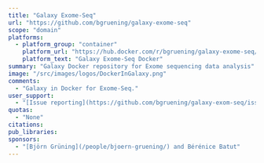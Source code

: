 ```yaml
---
title: "Galaxy Exome-Seq"
url: "https://github.com/bgruening/galaxy-exome-seq"
scope: "domain"
platforms:
  - platform_group: "container"
    platform_url: "https://hub.docker.com/r/bgruening/galaxy-exome-seq/"
    platform_text: "Galaxy Exome-Seq Docker"
summary: "Galaxy Docker repository for Exome sequencing data analysis"
image: "/src/images/logos/DockerInGalaxy.png"
comments:
  - "Galaxy in Docker for Exome-Seq."
user_support:
  - "[Issue reporting](https://github.com/bgruening/galaxy-exom-seq/issues)"
quotas:
  - "None"
citations:
pub_libraries:
sponsors:
  - "[Björn Grüning](/people/bjoern-gruening/) and Bérénice Batut"
---
```

